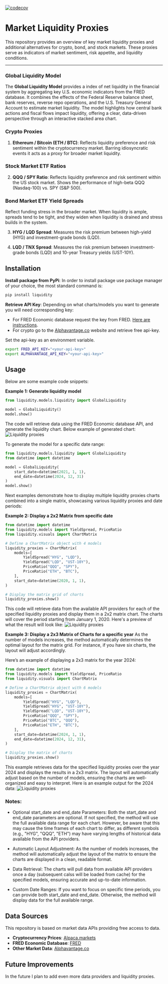 [![codecov](https://codecov.io/gh/mdambski/liquidity/branch/master/graph/badge.svg)](https://codecov.io/gh/mdambski/liquidity/tree/master)


# Market Liquidity Proxies

This repository provides an overview of key market liquidity proxies and additional alternatives for crypto, bond, and stock markets. These proxies serve as indicators of market sentiment, risk appetite, and liquidity conditions.

---

### Global Liquidity Model

The **Global Liquidity Model** provides a index of net liquidity in the financial system by aggregating key U.S. economic indicators from the FRED database. It combines the effects of the Federal Reserve balance sheet, bank reserves, reverse repo operations, and the U.S. Treasury General Account to estimate market liquidity. The model highlights how central bank actions and fiscal flows impact liquidity, offering a clear, data-driven perspective through an interactive stacked area chart.

### Crypto Proxies

1. **Ethereum / Bitcoin (ETH / BTC)**:
Reflects liquidity preference and risk sentiment within the cryptocurrency market. Barring idiosyncratic events it acts as a proxy for broader market liquidity.

### Stock Market ETF Ratios
2. **QQQ / SPY Ratio**:
Reflects liquidity preference and risk sentiment within the US stock market. Shows the performance of high-beta QQQ (Nasdaq-100) vs. SPY (S&P 500).

### Bond Market ETF Yield Spreads
Reflect funding stress in the broader market. When liquidity is ample, spreads tend to be tight, and they widen when liquidity is drained and stress builds in the system.

3. **HYG / LQD Spread**:
Measures the risk premium between high-yield (HYG) and investment-grade bonds (LQD).

4. **LQD / TNX Spread**:
Measures the risk premium between investment-grade bonds (LQD) and 10-year Treasury yields (UST-10Y).


## Installation

**Install package from PyPi**:
In order to install package use package manager of your choice, the most standard command is:
```bash
pip install liquidity
```

**Retrieve API Key**: Depending on what charts/models you want to generate you will need corresponding key:
- For FRED Economic database request the key from FRED. [Here are instructions](https://fred.stlouisfed.org/docs/api/api_key.html).
- For crypto go to the [Alphavantage.co](https://www.alphavantage.co/) website and retrieve free api-key.

Set the api-key as an environment variable.
```bash
export FRED_API_KEY="<your-api-key>"
export ALPHAVANTAGE_API_KEY="<your-api-key>"
```

## Usage
Below are some example code snippets:

**Example 1: Generate liquidity model**

```python
from liquidity.models.liquidity import GlobalLiquidity

model = GlobalLiquidity()
model.show()
```

The code will retrieve data using the FRED Economic database API, and generate the liquidity chart. Below example of generated chart:
![Liquidity proxies](examples/global-liquidity-model.png)

To generate the model for a specific date range:

```python
from liquidity.models.liquidity import GlobalLiquidity
from datetime import datetime

model = GlobalLiquidity(
    start_date=datetime(2021, 1, 1),
    end_date=datetime(2024, 12, 31)
)
model.show()
```

Next examples demonstrate how to display multiple liquidity proxies charts combined into a single matrix, showcasing various liquidity proxies and date periods:

**Example 2: Display a 2x2 Matrix from specific date**

```python
from datetime import datetime
from liquidity.models import YieldSpread, PriceRatio
from liquidity.visuals import ChartMatrix

# Define a ChartMatrix object with 4 models
liquidity_proxies = ChartMatrix(
    models=[
        YieldSpread("HYG", "LQD"),
        YieldSpread("LQD", "UST-10Y"),
        PriceRatio("QQQ", "SPY"),
        PriceRatio("ETH", "BTC"),
    ],
    start_date=datetime(2020, 1, 1),
)

# Display the matrix grid of charts
liquidity_proxies.show()
```

This code will retrieve data from the available API providers for each of the specified liquidity proxies and display them in a 2x2 matrix chart. The charts will cover the period starting from January 1, 2020. Here's a preview of what the result will look like:
![Liquidity proxies](examples/matrix-chart-2x2-last-five-years.png)


**Example 3: Display a 2x3 Matrix of Charts for a specific year**
As the number of models increases, the method automatically determines the optimal layout for the matrix grid. For instance, if you have six charts, the layout will adjust accordingly.

Here’s an example of displaying a 2x3 matrix for the year 2024:
```python
from datetime import datetime
from liquidity.models import YieldSpread, PriceRatio
from liquidity.visuals import ChartMatrix

# Define a ChartMatrix object with 6 models
liquidity_proxies = ChartMatrix(
    models=[
        YieldSpread("HYG", "LQD"),
        YieldSpread("HYG", "UST-10Y"),
        YieldSpread("LQD", "UST-10Y"),
        PriceRatio("QQQ", "SPY"),
        PriceRatio("BTC", "QQQ"),
        PriceRatio("ETH", "BTC"),
    ],
    start_date=datetime(2024, 1, 1),
    end_date=datetime(2024, 12, 31),
)

# Display the matrix of charts
liquidity_proxies.show()
```

This example retrieves data for the specified liquidity proxies over the year 2024 and displays the results in a 2x3 matrix. The layout will automatically adjust based on the number of models, ensuring the charts are well-organized and easy to interpret. Here is an example output for the 2024 data:
![Liquidity proxies](examples/matrix-chart-2x3-2024-year.png)

### Notes:
- Optional start_date and end_date Parameters: Both the start_date and end_date parameters are optional. If not specified, the method will use the full available data range for each chart. However, be aware that this may cause the time frames of each chart to differ, as different symbols (e.g., "HYG", "QQQ", "ETH") may have varying lengths of historical data available from the API providers.

- Automatic Layout Adjustment: As the number of models increases, the method will automatically adjust the layout of the matrix to ensure the charts are displayed in a clean, readable format.

- Data Retrieval: The charts will pull data from available API providers once a day (subsequent calss will be loaded from cache) for the specified models, ensuring accurate and up-to-date information.

- Custom Date Ranges: If you want to focus on specific time periods, you can provide both start_date and end_date. Otherwise, the method will display data for the full available range.

## Data Sources

This repository is based on market data APIs providing free access to data.

- **Cryptocurrency Prices**: [Alpaca.markets](https://alpaca.markets/)
- **FRED Economic Database**: [FRED](https://www.stlouisfed.org/)
- **Other Market Data**: [Alphavantage.co](https://www.alphavantage.co/)


## Future Improvements
In the future I plan to add even more data providers and liquidity proxies.
